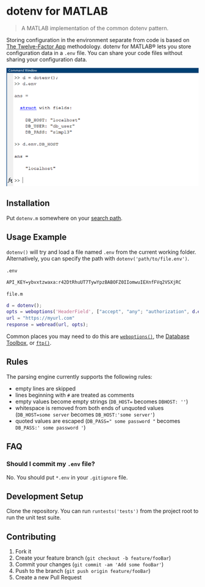 # dotenv for MATLAB
> A MATLAB implementation of the common dotenv pattern. 

Storing configuration in the environment separate from code is based on [The Twelve-Factor App](https://12factor.net/config) methodology. dotenv for MATLAB&reg; lets you store configuration data in a `.env` file. You can share your code files without sharing your configuration data.

![screenshot](config/dotenv-screenshot.png "MATLAB Screenshot")

## Installation
Put `dotenv.m` somewhere on your [search path](https://www.mathworks.com/help/matlab/ref/path.html).

## Usage Example
`dotenv()` will try and load a file named `.env` from the current working folder. Alternatively, you can specify the path with `dotenv('path/to/file.env')`.

`.env`
```text
API_KEY=ybvxtzwaxa:r42DtRhuUT7TywYpzBABOFZ0IIomwuIEXnfFVq2VSXjRC
```

`file.m`
```matlab
d = dotenv();
opts = weboptions('HeaderField', ["accept", "any"; "authorization", d.env.API_KEY])
url = "https://myurl.com"
response = webread(url, opts);
```
Common places you may need to do this are [`weboptions()`](https://www.mathworks.com/help/matlab/ref/weboptions.html), the [Database Toolbox](https://www.mathworks.com/help/database/ug/database.odbc.connection.html), or [`ftp()`](https://www.mathworks.com/help/matlab/ref/ftp.html).

## Rules
The parsing engine currently supports the following rules:
* empty lines are skipped
* lines beginning with `#` are treated as comments
* empty values become empty strings (`DB_HOST=` becomes `DBHOST: ''`)
* whitespace is removed from both ends of unquoted values (`DB_HOST=some server` becomes `DB_HOST:'some server'`)
* quoted values are escaped (`DB_PASS=" some password "` becomes `DB_PASS:' some password '`)

## FAQ
### Should I commit my `.env` file?
No. You should put `*.env` in your `.gitignore` file.

## Development Setup
Clone the repository. You can run `runtests('tests')` from the project root to run the unit test suite.

## Contributing
1. Fork it
2. Create your feature branch (`git checkout -b feature/fooBar`)
3. Commit your changes (`git commit -am 'Add some fooBar'`)
4. Push to the branch (`git push origin feature/fooBar`)
5. Create a new Pull Request